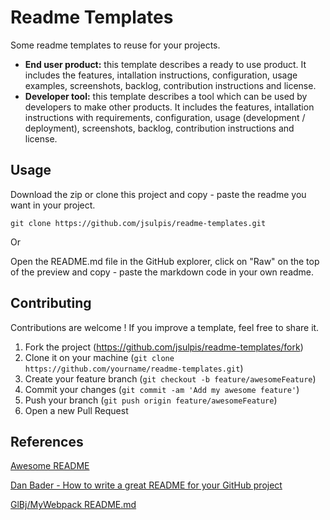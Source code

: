 # Readme Templates

Some readme templates to reuse for your projects.

* **End user product:** this template describes a ready to use product. It includes the features, intallation instructions, configuration, usage examples, screenshots, backlog, contribution instructions and license.
* **Developer tool:** this template describes a tool which can be used by developers to make other products. It includes the features, intallation instructions with requirements, configuration, usage (development / deployment), screenshots, backlog, contribution instructions and license.

## Usage

Download the zip or clone this project and copy - paste the readme you want in your project.

```
git clone https://github.com/jsulpis/readme-templates.git
```

Or

Open the README.md file in the GitHub explorer, click on "Raw" on the top of the preview and copy - paste the markdown code in your own readme.

## Contributing

Contributions are welcome ! If you improve a template, feel free to share it.

1.  Fork the project (<https://github.com/jsulpis/readme-templates/fork>)
2.  Clone it on your machine (`git clone https://github.com/yourname/readme-templates.git`)
3.  Create your feature branch (`git checkout -b feature/awesomeFeature`)
4.  Commit your changes (`git commit -am 'Add my awesome feature'`)
5.  Push your branch (`git push origin feature/awesomeFeature`)
6.  Open a new Pull Request

## References

[Awesome README](https://github.com/matiassingers/awesome-readme)

[Dan Bader - How to write a great README for your GitHub project](https://dbader.org/blog/write-a-great-readme-for-your-github-project)

[GlBj/MyWebpack README.md](https://github.com/GlBj/MyWebPack/blob/master/README.md)